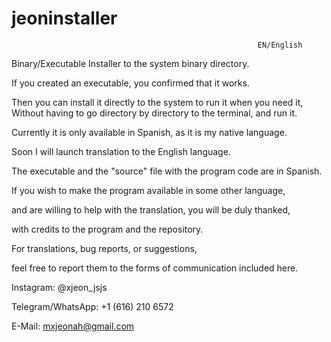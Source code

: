 # jeoninstaller
                                                           EN/English                                                 

Binary/Executable Installer to the system binary directory.

If you created an executable, you confirmed that it works.

Then you can install it directly to the system to run it when you need it,                                            
Without having to go directory by directory to the terminal, and run it.

                                                           

Currently it is only available in Spanish, as it is my native language.

Soon I will launch translation to the English language.

The executable and the "source" file with the program code are in Spanish.


If you wish to make the program available in some other language,

 and are willing to help with the translation, you will be duly thanked,

 with credits to the program and the repository.



For translations, bug reports, or suggestions,

feel free to report them to the forms of communication included here.

Instagram: @xjeon_jsjs

Telegram/WhatsApp: +1 (616) 210 6572

E-Mail: mxjeonah@gmail.com
